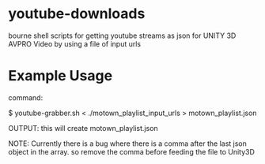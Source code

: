 # youtube-downloads
bourne shell scripts for getting youtube streams as json for UNITY 3D AVPRO Video by using  a file of input urls

# Example Usage


command:

$ youtube-grabber.sh < ./motown_playlist_input_urls > motown_playlist.json


OUTPUT:
this will create motown_playlist.json 

NOTE:  Currently there is a bug where there is a comma after the last json object in the array.  so remove the comma before feeding the file to Unity3D


